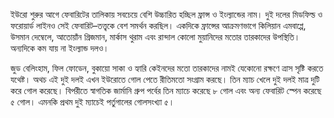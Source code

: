 ইউরো শুরুর আগে ফেবারিটের তালিকায় সবচেয়ে বেশি উচ্চারিত হচ্ছিল ফ্রান্স ও ইংল্যান্ডের নাম। দুই দলের মিডফিল্ড ও ফরোয়ার্ড লাইনও সেই ফেবারিট–তত্ত্বকে বেশ সমর্থন করছিল। একদিকে ফ্রান্সের আক্রমণভাগে কিলিয়ান এমবাপ্পে, উসমান দেম্বেলে, আতোয়াঁন গ্রিজমান, মার্কাস থুরাম এবং রান্দাল কোলো মুয়ানিদের মতোর তারকাদের উপস্থিতি। অন্যদিকে কম যায় না ইংল্যান্ড দলও।

জুড বেলিংহাম, ফিল ফোডেন, বুকায়ো সাকা ও হ্যারি কেইনদের মতো তারকাদের নামই যেকোনো রক্ষণে ত্রাস সৃষ্টি করতে যথেষ্ট। অথচ এই দুই দলই এখন ইউরোতে গোল পেতে রীতিমতো সংগ্রাম করছে। তিন ম্যাচ খেলে দুই দলই মাত্র দুটি করে গোল করেছে। বিপরীতে স্বাগতিক জার্মানি গ্রুপ পর্বের তিন ম্যাচে করেছে ৮ গোল এবং অন্য ফেবারিট স্পেন করেছে ৫ গোল। এমনকি প্রথম দুই ম্যাচেই পর্তুগালের গোলসংখ্যা ৫।

